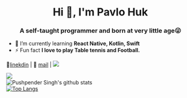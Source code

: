 <h1 align="center">Hi 👋, I'm Pavlo Huk</h1>
<h3 align="center">A self-taught programmer and born at very little age😜</h3>

- 🌱 I’m currently learning **React Native, Kotlin, Swift**
- ⚡ Fun fact **I love to play Table tennis and Football.**

👔[linekdin](https://www.linkedin.com/in/hukpo/) | 📧 [mail](mailto:pavlo.huk@icloud.com) | ![](https://komarev.com/ghpvc/?username=hukpo&color=blue)


<img align="left" src="https://github-readme-streak-stats.herokuapp.com/?user=hukpo&theme=dark" /></br>
![Pushpender Singh's github stats](https://github-readme-stats.vercel.app/api?username=hukpo&show_icons=true&theme=radical&count_private=true)</br>
[![Top Langs](https://github-readme-stats.vercel.app/api/top-langs/?username=hukpo&theme=radical)](https://github.com/hukpo/github-readme-stats)
